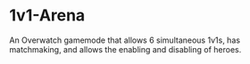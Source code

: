 # 1v1-Arena
 An Overwatch gamemode that allows 6 simultaneous 1v1s, has matchmaking, and allows the enabling and disabling of heroes.
